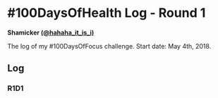 # #100DaysOfHealth Log - Round 1
**Shamicker [(@hahaha_it_is_i)](https://twitter.com/hahaha_it_is_i)**

The log of my #100DaysOfFocus challenge.
Start date: May 4th, 2018.

## Log

### R1D1


<!-- ### R1D2 -->
